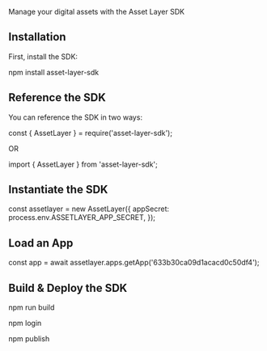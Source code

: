 Manage your digital assets with the Asset Layer SDK

## Installation

First, install the SDK:

npm install asset-layer-sdk

## Reference the SDK

You can reference the SDK in two ways:

const { AssetLayer } = require('asset-layer-sdk');

OR

import { AssetLayer } from 'asset-layer-sdk';

## Instantiate the SDK

const assetlayer = new AssetLayer({
  appSecret: process.env.ASSETLAYER_APP_SECRET,
});

## Load an App

const app = await assetlayer.apps.getApp('633b30ca09d1acacd0c50df4');

## Build & Deploy the SDK

npm run build

npm login

npm publish